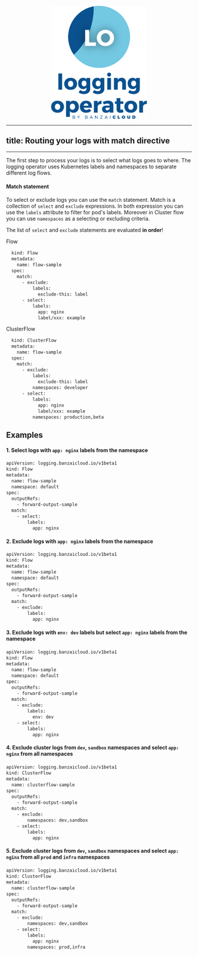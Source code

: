 <p align="center"><img src="./img/lo.svg" width="260"></p>

---
title: Routing your logs with match directive
---

---

The first step to process your logs is to select what logs goes to where.
The logging operator uses Kubernetes labels and namespaces to separate
different log flows.

#### Match statement

To select or exclude logs you can use the `match` statement. Match is a collection
of `select` and `exclude` expressions. In both expression you can use the `labels`
attribute to filter for pod's labels. Moreover in Cluster flow you can use `namespaces`
as a selecting or excluding criteria.

The list of `select` and `exclude` statements are evaluated **in order**!

Flow
```
  kind: Flow
  metadata:
    name: flow-sample
  spec:
    match:
      - exclude:
          labels:
            exclude-this: label
      - select:
          labels:
            app: nginx
            label/xxx: example
```

ClusterFlow
```
  kind: ClusterFlow
  metadata:
    name: flow-sample
  spec:
    match:
      - exclude:
          labels:
            exclude-this: label
          namespaces: developer 
      - select:
          labels:
            app: nginx
            label/xxx: example
          namespaces: production,beta
```

## Examples

#### 1. Select logs with `app: nginx` labels from the namespace

  ```
  apiVersion: logging.banzaicloud.io/v1beta1
  kind: Flow
  metadata:
    name: flow-sample
    namespace: default
  spec:
    outputRefs:
      - forward-output-sample
    match:
      - select:
          labels:
            app: nginx
  ```

#### 2. Exclude logs with `app: nginx` labels from the namespace
  ```
  apiVersion: logging.banzaicloud.io/v1beta1
  kind: Flow
  metadata:
    name: flow-sample
    namespace: default
  spec:
    outputRefs:
      - forward-output-sample
    match:
      - exclude:
          labels:
            app: nginx
  ```

#### 3. Exclude logs with `env: dev` labels but select `app: nginx` labels from the namespace
  ```
  apiVersion: logging.banzaicloud.io/v1beta1
  kind: Flow
  metadata:
    name: flow-sample
    namespace: default
  spec:
    outputRefs:
      - forward-output-sample
    match:
      - exclude:
          labels:
            env: dev
      - select:
          labels:
            app: nginx
  ```

#### 4. Exclude cluster logs from  `dev`, `sandbox` namespaces and select `app: nginx` from all namespaces
  ```
  apiVersion: logging.banzaicloud.io/v1beta1
  kind: ClusterFlow
  metadata:
    name: clusterflow-sample
  spec:
    outputRefs:
      - forward-output-sample
    match:
      - exclude:
          namespaces: dev,sandbox
      - select:
          labels:
            app: nginx
  ```


#### 5. Exclude cluster logs from  `dev`, `sandbox` namespaces and select `app: nginx` from all `prod` and `infra` namespaces
  ```
  apiVersion: logging.banzaicloud.io/v1beta1
  kind: ClusterFlow
  metadata:
    name: clusterflow-sample
  spec:
    outputRefs:
      - forward-output-sample
    match:
      - exclude:
          namespaces: dev,sandbox
      - select:
          labels:
            app: nginx
          namespaces: prod,infra
  ```